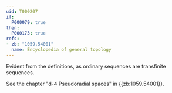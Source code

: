 ```yaml
---
uid: T000207
if:
  P000079: true
then:
  P000173: true
refs:
- zb: "1059.54001"
  name: Encyclopedia of general topology
---
```


Evident from the definitions, as ordinary sequences are transfinite sequences.

See the chapter "d-4 Pseudoradial spaces" in {{zb:1059.54001}}.
